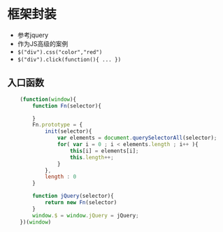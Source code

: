 # 框架封装
- 参考jquery
- 作为JS高级的案例
- `$("div").css("color","red")`
- `$("div").click(function(){ ... })`

## 入口函数
```js
    (function(window){
        function Fn(selector){

        }
        Fn.prototype = {
            init(selector){
                var elements = document.querySelectorAll(selector);
                for( var i = 0 ; i < elements.length ; i++ ){
                    this[i] = elements[i];
                    this.length++;
                }
            },
            length : 0
        }

        function jQuery(selector){
            return new Fn(selector)
        }
        window.$ = window.jQuery = jQuery;
    })(window)
```